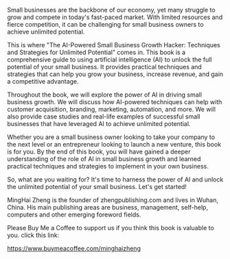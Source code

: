 
Small businesses are the backbone of our economy, yet many struggle to grow and compete in today's fast-paced market. With limited resources and fierce competition, it can be challenging for small business owners to achieve unlimited potential.

This is where "The AI-Powered Small Business Growth Hacker: Techniques and Strategies for Unlimited Potential" comes in. This book is a comprehensive guide to using artificial intelligence (AI) to unlock the full potential of your small business. It provides practical techniques and strategies that can help you grow your business, increase revenue, and gain a competitive advantage.

Throughout the book, we will explore the power of AI in driving small business growth. We will discuss how AI-powered techniques can help with customer acquisition, branding, marketing, automation, and more. We will also provide case studies and real-life examples of successful small businesses that have leveraged AI to achieve unlimited potential.

Whether you are a small business owner looking to take your company to the next level or an entrepreneur looking to launch a new venture, this book is for you. By the end of this book, you will have gained a deeper understanding of the role of AI in small business growth and learned practical techniques and strategies to implement in your own business.

So, what are you waiting for? It's time to harness the power of AI and unlock the unlimited potential of your small business. Let's get started!

MingHai Zheng is the founder of zhengpublishing.com and lives in Wuhan, China. His main publishing areas are business, management, self-help, computers and other emerging foreword fields.

Please Buy Me a Coffee to support us if you think this book is valuable to you. click this link:

https://www.buymeacoffee.com/minghaizheng
